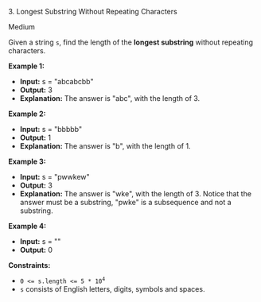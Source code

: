 3\. Longest Substring Without Repeating Characters

Medium

Given a string `s`, find the length of the **longest substring** without repeating characters.

**Example 1:**

- **Input:** s = "abcabcbb"
- **Output:** 3
- **Explanation:** The answer is "abc", with the length of 3.

**Example 2:**

- **Input:** s = "bbbbb"
- **Output:** 1
- **Explanation:** The answer is "b", with the length of 1.

**Example 3:**

- **Input:** s = "pwwkew"
- **Output:** 3
- **Explanation:** The answer is "wke", with the length of 3. Notice that the answer must be a substring, "pwke" is a subsequence and not a substring.

**Example 4:**

- **Input:** s = ""
- **Output:** 0

**Constraints:**

- <code>0 <= s.length <= 5 * 10<sup>4</sup></code>
- `s` consists of English letters, digits, symbols and spaces.